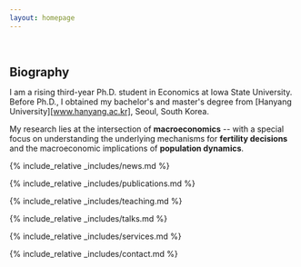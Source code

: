 ```yaml
---
layout: homepage
---
```


<h1 id="about-me"></h1>

<h2 style="margin: 60px 0px 10px;">Biography</h2>

I am a rising third-year Ph.D. student in Economics at Iowa State University. Before Ph.D., I obtained my bachelor's and master's degree from [Hanyang University][www.hanyang.ac.kr], Seoul, South Korea. 

My research lies at the intersection of **macroeconomics** -- with a special focus on understanding the underlying mechanisms for **fertility decisions** and the macroeconomic implications of **population dynamics**. 

<!-- 
<strong style="color:#e74d3c; font-weight:600"><strong style="color:#e74d3c; font-weight:600">I am currently on the 2023-2024 academic job market, looking for faculty positions in CS, CSE, ECE, IEOR, etc., related to Artificial Intelligence, Computer Vision, and Machine Learning. Please feel free to contact me if you are interested. I am also happy to give talks on my research in related seminars.</strong></strong> -->

{% include_relative _includes/news.md %}

{% include_relative _includes/publications.md %}

{% include_relative _includes/teaching.md %}

{% include_relative _includes/talks.md %}

{% include_relative _includes/services.md %}

{% include_relative _includes/contact.md %}
